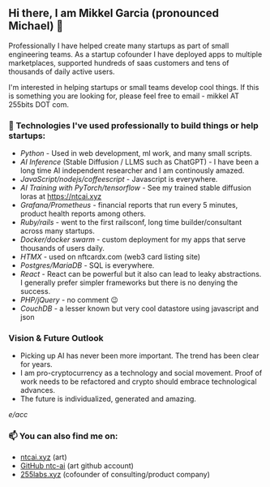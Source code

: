## Hi there, I am Mikkel Garcia (pronounced Michael) 👋 

Professionally I have helped create many startups as part of small engineering teams.
As a startup cofounder I have deployed apps to multiple marketplaces, supported hundreds of saas customers and tens of thousands of daily active users.

I'm interested in helping startups or small teams develop cool things. If this is something you are looking for, please feel free to email - mikkel AT 255bits DOT com.

### 🌱 Technologies I've used professionally to build things or help startups:

- *Python* - Used in web development, ml work, and many small scripts.
- *AI Inference* (Stable Diffusion / LLMS such as ChatGPT) - I have been a long time AI independent researcher and I am continously amazed.
- *JavaScript/nodejs/coffeescript* - Javascript is everywhere.
- *AI Training with PyTorch/tensorflow* - See my trained stable diffusion loras at https://ntcai.xyz
- *Grafana/Prometheus* - financial reports that run every 5 minutes, product health reports among others.
- *Ruby/rails* - went to the first railsconf, long time builder/consultant across many startups.
- *Docker/docker swarm* - custom deployment for my apps that serve thousands of users daily.
- *HTMX* - used on nftcardx.com (web3 card listing site) 
- *Postgres/MariaDB* - SQL is everywhere.
- *React* - React can be powerful but it also can lead to leaky abstractions. I generally prefer simpler frameworks but there is no denying the success.
- *PHP/jQuery* - no comment 😉
- *CouchDB* - a lesser known but very cool datastore using javascript and json

### Vision & Future Outlook

* Picking up AI has never been more important. The trend has been clear for years.
* I am pro-cryptocurrency as a technology and social movement. Proof of work needs to be refactored and crypto should embrace technological advances.
* The future is individualized, generated and amazing.

*e/acc*

### 📫 You can also find me on:
- [ntcai.xyz](https://ntcai.xyz) (art)
- [GitHub ntc-ai](https://github.com/ntc-ai) (art github account)
- [255labs.xyz](https://255labs.xyz) (cofounder of consulting/product company)
